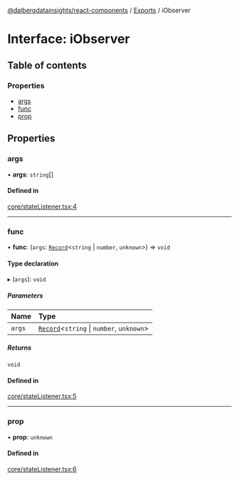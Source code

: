 [@dalbergdatainsights/react-components](../README.md) / [Exports](../modules.md) / iObserver

# Interface: iObserver

## Table of contents

### Properties

- [args](iObserver.md#args)
- [func](iObserver.md#func)
- [prop](iObserver.md#prop)

## Properties

### args

• **args**: `string`[]

#### Defined in

[core/stateListener.tsx:4](https://github.com/DalbergDataInsights/react-components/blob/e91b2bd/core/stateListener.tsx#L4)

___

### func

• **func**: (`args`: [`Record`](../modules/internal_.md#record)<`string` \| `number`, `unknown`\>) => `void`

#### Type declaration

▸ (`args`): `void`

##### Parameters

| Name | Type |
| :------ | :------ |
| `args` | [`Record`](../modules/internal_.md#record)<`string` \| `number`, `unknown`\> |

##### Returns

`void`

#### Defined in

[core/stateListener.tsx:5](https://github.com/DalbergDataInsights/react-components/blob/e91b2bd/core/stateListener.tsx#L5)

___

### prop

• **prop**: `unknown`

#### Defined in

[core/stateListener.tsx:6](https://github.com/DalbergDataInsights/react-components/blob/e91b2bd/core/stateListener.tsx#L6)
